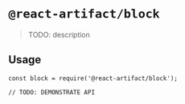 # `@react-artifact/block`

> TODO: description

## Usage

```
const block = require('@react-artifact/block');

// TODO: DEMONSTRATE API
```
